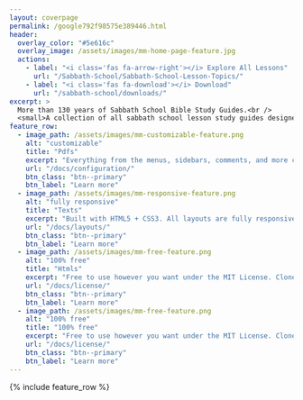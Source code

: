 ```yaml
---
layout: coverpage
permalink: /google792f98575e389446.html
header:
  overlay_color: "#5e616c"
  overlay_image: /assets/images/mm-home-page-feature.jpg
  actions:
    - label: "<i class='fas fa-arrow-right'></i> Explore All Lessons"
      url: "/Sabbath-School/Sabbath-School-Lesson-Topics/"
    - label: "<i class='fas fa-download'></i> Download"
      url: "/sabbath-school/downloads/"
excerpt: >
  More than 130 years of Sabbath School Bible Study Guides.<br />
  <small>A collection of all sabbath school lesson study guides designed to help you to independently apply yourself to the study of your Bible until you can answer scripture questions in the exact words of the Bible. <a href="/sabbath-school/project/">→ Read More</a> </small> <br />
feature_row:
  - image_path: /assets/images/mm-customizable-feature.png
    alt: "customizable"
    title: "Pdfs"
    excerpt: "Everything from the menus, sidebars, comments, and more can be configured or set with YAML Front Matter."
    url: "/docs/configuration/"
    btn_class: "btn--primary"
    btn_label: "Learn more"
  - image_path: /assets/images/mm-responsive-feature.png
    alt: "fully responsive"
    title: "Texts"
    excerpt: "Built with HTML5 + CSS3. All layouts are fully responsive with helpers to augment your content."
    url: "/docs/layouts/"
    btn_class: "btn--primary"
    btn_label: "Learn more"
  - image_path: /assets/images/mm-free-feature.png
    alt: "100% free"
    title: "Htmls"
    excerpt: "Free to use however you want under the MIT License. Clone it, fork it, customize it... whatever!"
    url: "/docs/license/"
    btn_class: "btn--primary"
    btn_label: "Learn more"   
  - image_path: /assets/images/mm-free-feature.png
    alt: "100% free"
    title: "100% free"
    excerpt: "Free to use however you want under the MIT License. Clone it, fork it, customize it... whatever!"
    url: "/docs/license/"
    btn_class: "btn--primary"
    btn_label: "Learn more"      
---
```


{% include feature_row %}

